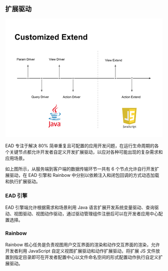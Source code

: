 ## 扩展驱动

![一切皆资源](..\images\extend-driver.png)

EAD 专注于解决 80% 简单重复且可配置的应用开发问题，在运行生命周期的各个关键节点都允许开发者自定义开发扩展驱动，以应对各种可能出现的复杂需求和应用场景。

如上图所示，从服务端到客户端的数据传输环节一共有 6 个节点允许自行开发扩展驱动，在 EAD 引擎和 Rainbow 中分别以依赖注入和闭包回调的方式动态加载和执行扩展驱动。

### EAD 引擎

EAD 引擎端允许根据需求和场景利用 Java 语言扩展开发系统变量驱动、查询驱动、视图驱动、视图动作驱动，通过驱动管理组件注册后可以在开发者应用中心配置选择。

### Rainbow

Rainbow 核心任务是负责视图用户交互界面的渲染和动作交互界面的渲染，允许开发者利用 JavaScript 自定义视图扩展驱动和动作扩展驱动，将扩展 JS 文件放置到指定目录即可在开发者配置中心以文件命名空间的形式配置动作执行自定义扩展驱动。